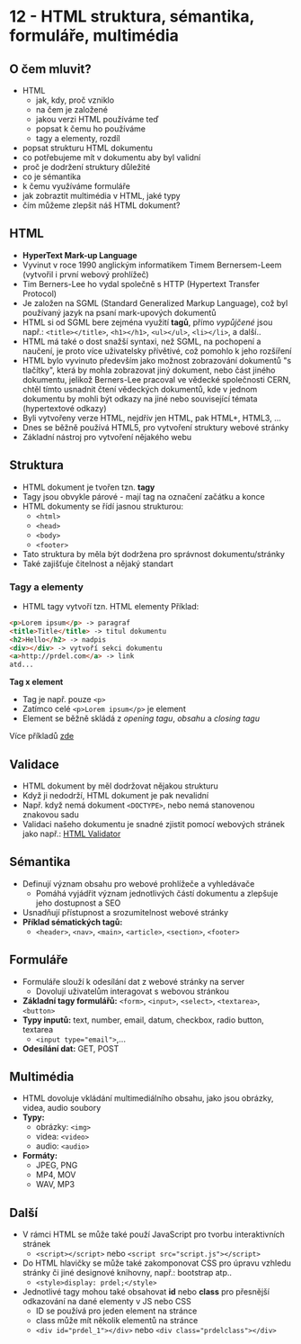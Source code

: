 # 12 - HTML struktura, sémantika, formuláře, multimédia

## O čem mluvit?
- HTML
	- jak, kdy, proč vzniklo
	- na čem je založené
	- jakou verzi HTML používáme teď
	- popsat k čemu ho používáme
	- tagy a elementy, rozdíl
- popsat strukturu HTML dokumentu
- co potřebujeme mít v dokumentu aby byl validní
- proč je dodržení struktury důležité
- co je sémantika
- k čemu využíváme formuláře
- jak zobraztit multimédia v HTML, jaké typy
- čím můžeme zlepšit náš HTML dokument?

## HTML
- **HyperText Mark-up Language**
- Vyvinut v roce 1990 anglickým informatikem Timem Bernersem-Leem (vytvořil i první webový prohlížeč)
- Tim Berners-Lee ho vydal společně s HTTP (Hypertext Transfer Protocol)
- Je založen na SGML (Standard Generalized Markup Language), což byl používaný jazyk na psaní mark-upových dokumentů
- HTML si od SGML bere zejména využití **tagů**, přímo *vypůjčené* jsou např.: `<title></title>`, `<h1></h1>`, `<ul></ul>`, `<li></li>`, a další..
- HTML má také o dost snažší syntaxi, než SGML, na pochopení a naučení, je proto více uživatelsky přívětivé, což pomohlo k jeho rozšíření 
- HTML bylo vyvinuto především jako možnost zobrazování dokumentů "s tlačítky", která by mohla zobrazovat jiný dokument, nebo část jiného dokumentu, jelikož Berners-Lee pracoval ve vědecké společnosti CERN, chtěl tímto usnadnit čtení vědeckých dokumentů, kde v jednom dokumentu by mohli být odkazy na jiné nebo související témata (hypertextové odkazy)
- Byli vytvořeny verze HTML, nejdřív jen HTML, pak HTML+, HTML3, ...
- Dnes se běžně používá HTML5, pro vytvoření struktury webové stránky
- Základní nástroj pro vytvoření nějakého webu
## Struktura
- HTML dokument je tvořen tzn. **tagy**
- Tagy jsou obvykle párové - mají tag na označení začátku a konce
- HTML dokumenty se řídí jasnou strukturou:
	- `<html>`
	- `<head>`
	- `<body>`
	- `<footer>`
- Tato struktura by měla být dodržena pro správnost dokumentu/stránky
- Také zajišťuje čitelnost a nějaký standart

### Tagy a elementy
- HTML tagy vytvoří tzn. HTML elementy
Příklad:
```html
<p>Lorem ipsum</p> -> paragraf
<title>Title</title> -> titul dokumentu
<h2>Hello</h2> -> nadpis
<div></div> -> vytvoří sekci dokumentu
<a>http://prdel.com</a> -> link
atd...
```

**Tag x element**
- Tag je např. pouze `<p>`
- Zatímco celé `<p>Lorem ipsum</p>` je element
- Element se běžně skládá z *opening tagu*, *obsahu* a *closing tagu*

Více příkladů [zde](https://www.w3schools.com/TAGs/)

## Validace
- HTML dokument by měl dodržovat nějakou strukturu
- Když ji nedodrží, HTML dokument je pak nevalidní
- Např. když nemá dokument `<DOCTYPE>`, nebo nemá stanovenou znakovou sadu
- Validaci našeho dokumentu je snadné zjistit pomocí webových stránek jako např.: [HTML Validator](https://validator.w3.org/index.html#validate_by_uri+with_options)

## Sémantika
- Definují význam obsahu pro webové prohlížeče a vyhledávače
	- Pomáhá vyjádřit význam jednotlivých částí dokumentu a zlepšuje jeho dostupnost a SEO
- Usnadňují přístupnost a srozumitelnost webové stránky
- **Příklad sématických tagů:** 
	- `<header>`, `<nav>`, `<main>`, `<article>`, `<section>`, `<footer>` 

## Formuláře
- Formuláře slouží k odesílání dat z webové stránky na server
	- Dovolují uživatelům interagovat s webovou stránkou
- **Základní tagy formulářů:** `<form>`, `<input>`, `<select>`, `<textarea>`, `<button>`
- **Typy inputů:** text, number, email, datum, checkbox, radio button, textarea
	- `<input type="email">`,...
- **Odesílání dat:** GET, POST
## Multimédia
- HTML dovoluje vkládání multimediálního obsahu, jako jsou obrázky, videa, audio soubory
- **Typy:**
	- obrázky: `<img>`
	- videa: `<video>`
	- audio: `<audio>`
- **Formáty:** 
	- JPEG, PNG
	- MP4, MOV
	- WAV, MP3
## Další
- V rámci HTML se může také použí JavaScript pro tvorbu interaktivních stránek
	- `<script></script>` nebo `<script src="script.js"></script>`
- Do HTML hlavičky se může také zakomponovat CSS pro úpravu vzhledu stránky či jiné designové knihovny, např.: bootstrap atp..
	- `<style>display: prdel;</style>`
- Jednotlivé tagy mohou také obsahovat **id** nebo **class** pro přesnější odkazování na dané elementy v JS nebo CSS
	- ID se používá pro jeden element na stránce
	- class může mít několik elementů na stránce
	- `<div id="prdel_1"></div>` nebo `<div class="prdelclass"></div>` 
